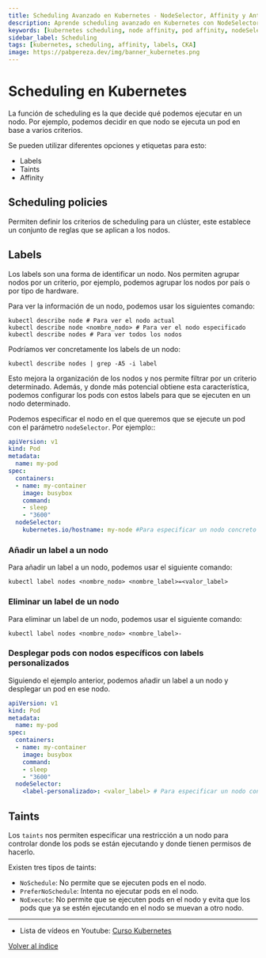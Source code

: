 ```yaml
---
title: Scheduling Avanzado en Kubernetes - NodeSelector, Affinity y Anti-Affinity
description: Aprende scheduling avanzado en Kubernetes con NodeSelector, Node Affinity, Pod Affinity y Anti-Affinity. Controla la ubicación de pods con labels y selectores.
keywords: [kubernetes scheduling, node affinity, pod affinity, nodeSelector kubernetes, anti-affinity kubernetes, scheduling constraints, kubernetes labels]
sidebar_label: Scheduling
tags: [kubernetes, scheduling, affinity, labels, CKA]
image: https://pabpereza.dev/img/banner_kubernetes.png
---
```


# Scheduling en Kubernetes

La función de scheduling es la que decide qué podemos ejecutar en un nodo. Por ejemplo, podemos decidir en que nodo se ejecuta un pod en base a varios criterios.

Se pueden utilizar diferentes opciones y etiquetas para esto:
* Labels
* Taints
* Affinity


## Scheduling policies
Permiten definir los criterios de scheduling para un clúster, este establece un conjunto de reglas que se aplican a los nodos.

## Labels
Los labels son una forma de identificar un nodo. Nos permiten agrupar nodos por un criterio, por ejemplo, podemos agrupar los nodos por país o por tipo de hardware.

Para ver la información de un nodo, podemos usar los siguientes comando:
``` shell
kubectl describe node # Para ver el nodo actual
kubectl describe node <nombre_nodo> # Para ver el nodo especificado
kubectl describe nodes # Para ver todos los nodos
```

Podríamos ver concretamente los labels de un nodo:
``` shell
kubectl describe nodes | grep -A5 -i label
```

Esto mejora la organización de los nodos y nos permite filtrar por un criterio determinado. Además, y donde más potencial obtiene esta característica, podemos configurar los pods con estos labels para que se ejecuten en un nodo determinado.

Podemos especificar el nodo en el que queremos que se ejecute un pod con el parámetro `nodeSelector`. Por ejemplo::
``` yaml
apiVersion: v1
kind: Pod
metadata:
  name: my-pod
spec:
  containers:
  - name: my-container
	image: busybox
	command:
	- sleep
	- "3600"
  nodeSelector:
	kubernetes.io/hostname: my-node #Para especificar un nodo concreto
```

### Añadir un label a un nodo
Para añadir un label a un nodo, podemos usar el siguiente comando:
``` shell
kubectl label nodes <nombre_nodo> <nombre_label>=<valor_label>
```

### Eliminar un label de un nodo
Para eliminar un label de un nodo, podemos usar el siguiente comando:
``` shell
kubectl label nodes <nombre_nodo> <nombre_label>-
```

### Desplegar pods con nodos específicos con labels personalizados
Siguiendo el ejemplo anterior, podemos añadir un label a un nodo y desplegar un pod en ese nodo.
``` yaml
apiVersion: v1
kind: Pod
metadata:
  name: my-pod
spec:
  containers:
  - name: my-container
	image: busybox
	command:
	- sleep
	- "3600"
  nodeSelector:
	<label-personalizado>: <valor_label> # Para especificar un nodo concreto 
```

## Taints
Los `taints` nos permiten especificar una restricción a un nodo para controlar donde los pods se están ejecutando y donde tienen permisos de hacerlo.

Existen tres tipos de taints:
* `NoSchedule`: No permite que se ejecuten pods en el nodo.
* `PreferNoSchedule`: Intenta no ejecutar pods en el nodo.
* `NoExecute`: No permite que se ejecuten pods en el nodo y evita que los pods que ya se estén ejecutando en el nodo se muevan a otro nodo.



---
* Lista de vídeos en Youtube: [Curso Kubernetes](https://www.youtube.com/playlist?list=PLQhxXeq1oc2k9MFcKxqXy5GV4yy7wqSma)

[Volver al índice](README.md#índice)